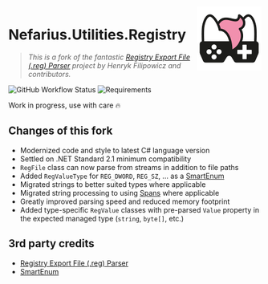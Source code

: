 <img src="assets/NSS-128x128.png" align="right" />

# Nefarius.Utilities.Registry

> *This is a fork of the fantastic [Registry Export File (.reg) Parser](https://www.codeproject.com/Tips/125573/Registry-Export-File-reg-Parser) project by Henryk Filipowicz and contributors.*

![GitHub Workflow Status](https://img.shields.io/github/actions/workflow/status/nefarius/Nefarius.Utilities.Registry/dotnet.yml) ![Requirements](https://img.shields.io/badge/Requires-.NET%20Standard%202.1-blue.svg)

Work in progress, use with care 🔥

## Changes of this fork

- Modernized code and style to latest C# language version
- Settled on .NET Standard 2.1 minimum compatibility
- `RegFile` class can now parse from streams in addition to file paths
- Added `RegValueType` for `REG_DWORD`, `REG_SZ`, ... as a [SmartEnum](https://github.com/ardalis/SmartEnum)
- Migrated strings to better suited types where applicable
- Migrated string processing to using [Spans](https://learn.microsoft.com/en-us/dotnet/api/system.span-1?view=net-7.0) where applicable
- Greatly improved parsing speed and reduced memory footprint
- Added type-specific `RegValue` classes with pre-parsed `Value` property in the expected managed type (`string`, `byte[]`, etc.)

## 3rd party credits

- [Registry Export File (.reg) Parser](https://www.codeproject.com/Tips/125573/Registry-Export-File-reg-Parser)
- [SmartEnum](https://github.com/ardalis/SmartEnum)
